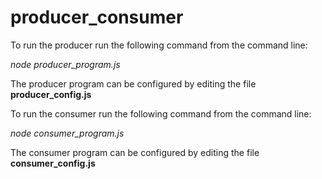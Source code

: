# producer_consumer

To run the producer run the following command from the command line:

*node producer_program.js*

The producer program can be configured by editing the file **producer_config.js**

To run the consumer run the following command from the command line:

*node consumer_program.js*

The consumer program can be configured by editing the file **consumer_config.js**
